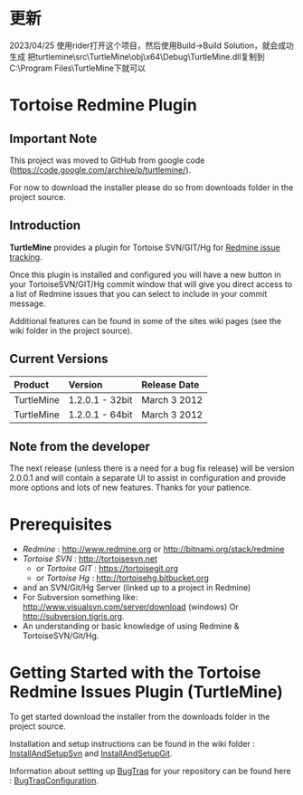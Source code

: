 # 更新2023/04/25 使用rider打开这个项目，然后使用Build->Build Solution，就会成功生成把turtlemine\src\TurtleMine\obj\x64\Debug\TurtleMine.dll复制到C:\Program Files\TurtleMine下就可以# Tortoise Redmine Plugin## Important NoteThis project was moved to GitHub from google code (<https://code.google.com/archive/p/turtlemine/>).For now to download the installer please do so from downloads folder in the project source.## Introduction**TurtleMine** provides a plugin for Tortoise SVN/GIT/Hg for [Redmine issue tracking](http://www.redmine.org).Once this plugin is installed and configured you will have a new button in your TortoiseSVN/GIT/Hg commit window that will give you direct access to a list of Redmine issues that you can select to include in your commit message.Additional features can be found in some of the sites wiki pages (see the wiki folder in the project source).## Current Versions| Product | Version | Release Date | | :-------- | :-------- | :------------- || TurtleMine | 1.2.0.1 - 32bit | March 3 2012 || TurtleMine | 1.2.0.1 - 64bit | March 3 2012 |## Note from the developerThe next release (unless there is a need for a bug fix release) will be version 2.0.0.1 and will contain a separate UI to assist in configuration and provide more options and lots of new features. Thanks for your patience.# Prerequisites* *Redmine* : <http://www.redmine.org> or <http://bitnami.org/stack/redmine>* *Tortoise SVN* : <http://tortoisesvn.net>  * or *Tortoise GIT* : <https://tortoisegit.org>  * or *Tortoise Hg* : <http://tortoisehg.bitbucket.org>* and an SVN/Git/Hg Server (linked up to a project in Redmine)* For Subversion something like: <http://www.visualsvn.com/server/download> (windows) Or <http://subversion.tigris.org>.* An understanding or basic knowledge of using Redmine & TortoiseSVN/Git/Hg.# Getting Started with the Tortoise Redmine Issues Plugin (TurtleMine)To get started download the installer from the downloads folder in the project source.Installation and setup instructions can be found in the wiki folder : [InstallAndSetupSvn](wiki/InstallAndSetupSvn.md) and [InstallAndSetupGit](wiki/InstallAndSetupGit.md).Information about setting up [BugTraq](wiki/BugTraq.md) for your repository can be found here : [BugTraqConfiguration](wiki/BugTraqConfiguration.md).